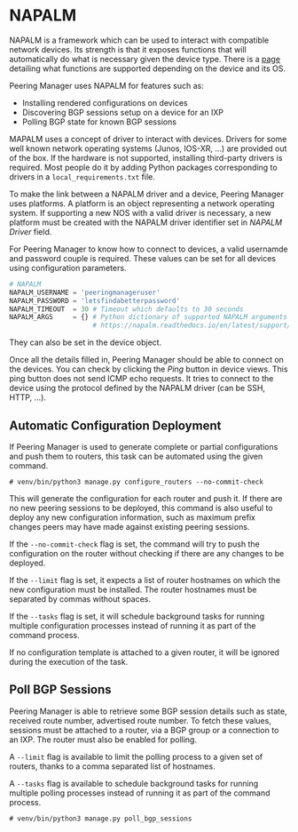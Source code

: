 # NAPALM

NAPALM is a framework which can be used to interact with compatible network
devices. Its strength is that it exposes functions that will automatically do
what is necessary given the device type. There is a
[page](https://napalm.readthedocs.io/en/latest/support/index.html) detailing
what functions are supported depending on the device and its OS.

Peering Manager uses NAPALM for features such as:

* Installing rendered configurations on devices
* Discovering BGP sessions setup on a device for an IXP
* Polling BGP state for known BGP sessions

MAPALM uses a concept of driver to interact with devices. Drivers for some
well known network operating systems (Junos, IOS-XR, …) are provided out of
the box. If the hardware is not supported, installing third-party drivers is
required. Most people do it by adding Python packages corresponding to drivers
in a `local_requirements.txt` file.

To make the link between a NAPALM driver and a device, Peering Manager uses
platforms. A platform is an object representing a network operating system. If
supporting a new NOS with a valid driver is necessary, a new platform must be
created with the NAPALM driver identifier set in _NAPALM Driver_ field.

For Peering Manager to know how to connect to devices, a valid usernamde and
password couple is required. These values can be set for all devices using
configuration parameters.

```python
# NAPALM
NAPALM_USERNAME = 'peeringmanageruser'
NAPALM_PASSWORD = 'letsfindabetterpassword'
NAPALM_TIMEOUT  = 30 # Timeout which defaults to 30 seconds
NAPALM_ARGS     = {} # Python dictionary of supported NAPALM arguments
                     # https://napalm.readthedocs.io/en/latest/support/index.html#list-of-supported-optional-arguments
```

They can also be set in the device object.

Once all the details filled in, Peering Manager should be able to connect on
the devices. You can check by clicking the _Ping_ button in device views. This
ping button does not send ICMP echo requests. It tries to connect to the
device using the protocol defined by the NAPALM driver (can be SSH, HTTP, …).

## Automatic Configuration Deployment

If Peering Manager is used to generate complete or partial configurations and
push them to routers, this task can be automated using the given command.

```no-highlight
# venv/bin/python3 manage.py configure_routers --no-commit-check
```

This will generate the configuration for each router and push it. If there are
no new peering sessions to be deployed, this command is also useful to deploy
any new configuration information, such as maximum prefix changes peers may
have made against existing peering sessions.

If the `--no-commit-check` flag is set, the command will try to push the
configuration on the router without checking if there are any changes to be
deployed.

If the `--limit` flag is set, it expects a list of router hostnames on which
the new configuration must be installed. The router hostnames must be
separated by commas without spaces.

If the `--tasks` flag is set, it will schedule background tasks for running
multiple configuration processes instead of running it as part of the command
process.

If no configuration template is attached to a given router, it will be ignored
during the execution of the task.

## Poll BGP Sessions

Peering Manager is able to retrieve some BGP session details such as state,
received route number, advertised route number. To fetch these values,
sessions must be attached to a router, via a BGP group or a connection to an
IXP. The router must also be enabled for polling.

A `--limit` flag is available to limit the polling process to a given set of
routers, thanks to a comma separated list of hostnames.

A `--tasks` flag is available to schedule background tasks for running
multiple polling processes instead of running it as part of the command process.

```no-highlight
# venv/bin/python3 manage.py poll_bgp_sessions
```

